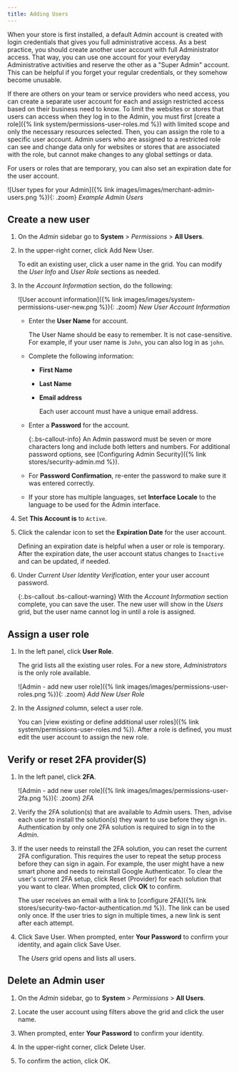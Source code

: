 ```yaml
---
title: Adding Users
---
```


When your store is first installed, a default Admin account is created with login credentials that gives you full administrative access. As a best practice, you should create another user account with full Administrator access. That way, you can use one account for your everyday Administrative activities and reserve the other as a "Super Admin" account. This can be helpful if you forget your regular credentials, or they somehow become unusable.

If there are others on your team or service providers who need access, you can create a separate user account for each and assign restricted access based on their business need to know. To limit the websites or stores that users can access when they log in to the Admin, you must first [create a role]({% link system/permissions-user-roles.md %}) with limited scope and only the necessary resources selected. Then, you can assign the role to a specific user account. Admin users who are assigned to a restricted role can see and change data only for websites or stores that are associated with the role, but cannot make changes to any global settings or data.

For users or roles that are temporary, you can also set an expiration date for the user account.

![User types for your Admin]({% link images/images/merchant-admin-users.png %}){: .zoom}
_Example Admin Users_

## Create a new user

1. On the _Admin_ sidebar go to **System** > _Permissions_ > **All Users**.

1. In the upper-right corner, click <span class="btn">Add New User</span>.

    To edit an existing user, click a user name in the grid. You can modify the _User Info_ and _User Role_ sections as needed.

1. In the _Account Information_ section, do the following:

    ![User account information]({% link images/images/system-permissions-user-new.png %}){: .zoom}
    _New User Account Information_

   - Enter the **User Name** for account.

        The User Name should be easy to remember. It is not case-sensitive. For example, if your user name is `John`, you can also log in as `john`.

   - Complete the following information:

      - **First Name**
      - **Last Name**
      - **Email address**

        Each user account must have a unique email address.

   - Enter a **Password** for the account.

        {:.bs-callout-info}
        An Admin password must be seven or more characters long and include both letters and numbers. For additional password options, see [Configuring Admin Security]({% link stores/security-admin.md %}).

   - For **Password Confirmation**, re-enter the password to make sure it was entered correctly.

   - If your store has multiple languages, set **Interface Locale** to the language to be used for the Admin interface.

1. Set **This Account is** to `Active`.

1. Click the calendar icon to set the **Expiration Date** for the user account.

   Defining an expiration date is helpful when a user or role is temporary. After the expiration date, the user account status changes to `Inactive` and can be updated, if needed.

1. Under _Current User Identity Verification_, enter your user account password.

   {:.bs-callout .bs-callout-warning}
   With the _Account Information_ section complete, you can save the user. The new user will show in the _Users_ grid, but the user name cannot log in until a role is assigned.

## Assign a user role

1. In the left panel, click **User Role**.

   The grid lists all the existing user roles. For a new store, _Administrators_ is the only role available.

   ![Admin - add new user role]({% link images/images/permissions-user-roles.png %}){: .zoom}
   _Add New User Role_

1. In the _Assigned_ column, select a user role.

   You can [view existing or define additional user roles]({% link system/permissions-user-roles.md %}). After a role is defined, you must edit the user account to assign the new role.

## Verify or reset 2FA provider(S)

1. In the left panel, click **2FA**.

   ![Admin - add new user role]({% link images/images/permissions-user-2fa.png %}){: .zoom}
   _2FA_

1. Verify the 2FA solution(s) that are available to _Admin_ users. Then, advise each user to install the solution(s) they want to use before they sign in. Authentication by only one 2FA solution is required to sign in to the _Admin_.

1. If the user needs to reinstall the 2FA solution, you can reset the current 2FA configuration. This requires the user to repeat the setup process before they can sign in again. For example, the user might have a new smart phone and needs to reinstall Google Authenticator. To clear the user's current 2FA setup, click <span class="btn">Reset (Provider)</span> for each solution that you want to clear. When prompted, click **OK** to confirm.

   The user receives an email with a link to [configure 2FA]({% link stores/security-two-factor-authentication.md %}). The link can be used only once. If the user tries to sign in multiple times, a new link is sent after each attempt.

1. Click <span class="btn">Save User</span>. When prompted, enter **Your Password** to confirm your identity, and again click <span class="btn">Save User</span>.

   The _Users_ grid opens and lists all users.

## Delete an Admin user

1. On the _Admin_ sidebar, go to **System** > _Permissions_ > **All Users**.

1. Locate the user account using filters above the grid and click the user name.

1. When prompted, enter **Your Password** to confirm your identity.

1. In the upper-right corner, click <span class="btn">Delete User</span>.

1. To confirm the action, click <span class="btn">OK</span>.
